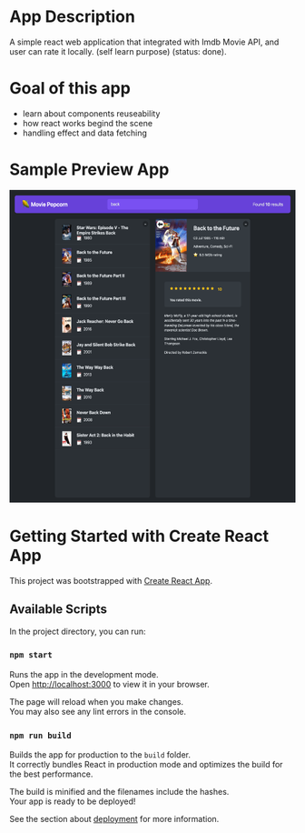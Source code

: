 # App Description

A simple react web application that integrated with Imdb Movie API, and user can rate it locally.
(self learn purpose) (status: done).

# Goal of this app
- learn about components reuseability
- how react works begind the scene
- handling effect and data fetching

# Sample Preview App
<img src="https://raw.githubusercontent.com/xdenistwn/react-movie-popcorn/refs/heads/main/public/images/preview-app/dashboard-1.png" width="550" height="550" height="auto">

# Getting Started with Create React App

This project was bootstrapped with [Create React App](https://github.com/facebook/create-react-app).

## Available Scripts

In the project directory, you can run:

### `npm start`

Runs the app in the development mode.\
Open [http://localhost:3000](http://localhost:3000) to view it in your browser.

The page will reload when you make changes.\
You may also see any lint errors in the console.

### `npm run build`

Builds the app for production to the `build` folder.\
It correctly bundles React in production mode and optimizes the build for the best performance.

The build is minified and the filenames include the hashes.\
Your app is ready to be deployed!

See the section about [deployment](https://facebook.github.io/create-react-app/docs/deployment) for more information.
